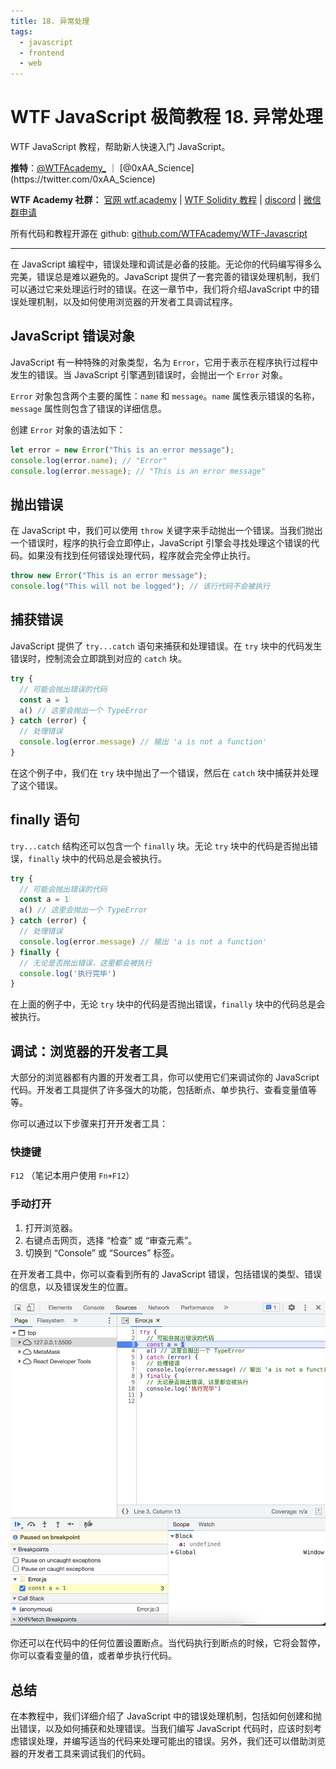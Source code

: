 ```yaml
---
title: 18. 异常处理
tags:
  - javascript
  - frontend
  - web
---
```

# WTF JavaScript 极简教程 18. 异常处理

WTF JavaScript 教程，帮助新人快速入门 JavaScript。

**推特**：[@WTFAcademy_](https://twitter.com/WTFAcademy_) ｜ [@0xAA_Science](https://twitter.com/0xAA_Science)

**WTF Academy 社群：** [官网 wtf.academy](https://wtf.academy/) | [WTF Solidity 教程](https://github.com/AmazingAng/WTFSolidity) | [discord](https://discord.gg/5akcruXrsk/) | [微信群申请](https://docs.google.com/forms/d/e/1FAIpQLSe4KGT8Sh6sJ7hedQRuIYirOoZK_85miz3dw7vA1-YjodgJ-A/viewform?usp=sf_link)

所有代码和教程开源在 github: [github.com/WTFAcademy/WTF-Javascript](https://github.com/WTFAcademy/WTF-Javascript)

---

在 JavaScript 编程中，错误处理和调试是必备的技能。无论你的代码编写得多么完美，错误总是难以避免的。JavaScript 提供了一套完善的错误处理机制，我们可以通过它来处理运行时的错误。在这一章节中，我们将介绍JavaScript 中的错误处理机制，以及如何使用浏览器的开发者工具调试程序。

## JavaScript 错误对象

JavaScript 有一种特殊的对象类型，名为 `Error`，它用于表示在程序执行过程中发生的错误。当 JavaScript 引擎遇到错误时，会抛出一个 `Error` 对象。

`Error` 对象包含两个主要的属性：`name` 和 `message`。`name` 属性表示错误的名称，`message` 属性则包含了错误的详细信息。

创建 `Error` 对象的语法如下：

```javascript
let error = new Error("This is an error message");
console.log(error.name); // "Error"
console.log(error.message); // "This is an error message"
```

## 抛出错误

在 JavaScript 中，我们可以使用 `throw` 关键字来手动抛出一个错误。当我们抛出一个错误时，程序的执行会立即停止，JavaScript 引擎会寻找处理这个错误的代码。如果没有找到任何错误处理代码，程序就会完全停止执行。

```javascript
throw new Error("This is an error message");
console.log("This will not be logged"); // 该行代码不会被执行
```

## 捕获错误

JavaScript 提供了 `try...catch` 语句来捕获和处理错误。在 `try` 块中的代码发生错误时，控制流会立即跳到对应的 `catch` 块。

```javascript
try {
  // 可能会抛出错误的代码
  const a = 1
  a() // 这里会抛出一个 TypeError
} catch (error) {
  // 处理错误
  console.log(error.message) // 输出 'a is not a function'
}
```

在这个例子中，我们在 `try` 块中抛出了一个错误，然后在 `catch` 块中捕获并处理了这个错误。

## finally 语句

`try...catch` 结构还可以包含一个 `finally` 块。无论 `try` 块中的代码是否抛出错误，`finally` 块中的代码总是会被执行。

```javascript
try {
  // 可能会抛出错误的代码
  const a = 1
  a() // 这里会抛出一个 TypeError
} catch (error) {
  // 处理错误
  console.log(error.message) // 输出 'a is not a function'
} finally {
  // 无论是否抛出错误，这里都会被执行
  console.log('执行完毕')
}
```

在上面的例子中，无论 `try` 块中的代码是否抛出错误，`finally` 块中的代码总是会被执行。

## 调试：浏览器的开发者工具

大部分的浏览器都有内置的开发者工具，你可以使用它们来调试你的 JavaScript 代码。开发者工具提供了许多强大的功能，包括断点、单步执行、查看变量值等等。

你可以通过以下步骤来打开开发者工具：

### 快捷键
`F12` （笔记本用户使用 `Fn+F12`）

### 手动打开

1. 打开浏览器。
2. 右键点击网页，选择 “检查” 或 “审查元素”。
3. 切换到 “Console” 或 “Sources” 标签。

在开发者工具中，你可以查看到所有的 JavaScript 错误，包括错误的类型、错误的信息，以及错误发生的位置。

![](./img/18-1.png)

你还可以在代码中的任何位置设置断点。当代码执行到断点的时候，它将会暂停，你可以查看变量的值，或者单步执行代码。

## 总结

在本教程中，我们详细介绍了 JavaScript 中的错误处理机制，包括如何创建和抛出错误，以及如何捕获和处理错误。当我们编写 JavaScript 代码时，应该时刻考虑错误处理，并编写适当的代码来处理可能出的错误。另外，我们还可以借助浏览器的开发者工具来调试我们的代码。
